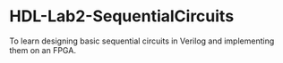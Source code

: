# HDL-Lab2-SequentialCircuits
To learn designing basic sequential circuits in Verilog and implementing them on an FPGA.
